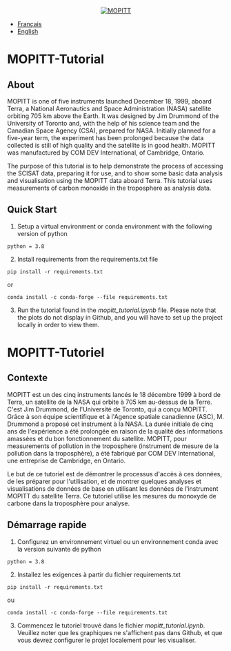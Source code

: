 <p align="center">
    <a href="https://www.asc-csa.gc.ca/eng/satellites/mopitt.asp">
        <img alt="MOPITT" src="https://www.asc-csa.gc.ca/images/satellites/ban-mopitt-span6.jpg">
    </a>
</p>

- [Français](#MOPITT-Tutoriel)
- [English](#MOPITT-Tutorial)
# MOPITT-Tutorial

## About

MOPITT is one of five instruments launched December 18, 1999, aboard Terra, a National Aeronautics and Space Administration (NASA) satellite orbiting 705 km above the Earth. It was designed by Jim Drummond of the University of Toronto and, with the help of his science team and the Canadian Space Agency (CSA), prepared for NASA. Initially planned for a five-year term, the experiment has been prolonged because the data collected is still of high quality and the satellite is in good health. MOPITT was manufactured by COM DEV International, of Cambridge, Ontario.

The purpose of this tutorial is to help demonstrate the process of accessing the SCISAT data, preparing it for use, and to show some basic data analysis and visualisation using the MOPITT data aboard Terra. This tutorial uses measurements of carbon monoxide in the troposphere as analysis data.

## Quick Start

1.	Setup a virtual environment or conda environment with the following version of python
```
python = 3.8
```
2.  Install requirements from the requirements.txt file 
```
pip install -r requirements.txt
```
or 
```
conda install -c conda-forge --file requirements.txt
```
3. Run the tutorial found in the _mopitt_tutorial.ipynb_ file. Please note that the plots do not display in Github, and you will have to set up the project locally in order to view them.


# MOPITT-Tutoriel

## Contexte

MOPITT est un des cinq instruments lancés le 18 décembre 1999 à bord de Terra, un satellite de la NASA qui orbite à 705 km au-dessus de la Terre. C'est Jim Drummond, de l'Université de Toronto, qui a conçu MOPITT. Grâce à son équipe scientifique et à l'Agence spatiale canadienne (ASC), M. Drummond a proposé cet instrument à la NASA. La durée initiale de cinq ans de l'expérience a été prolongée en raison de la qualité des informations amassées et du bon fonctionnement du satellite. MOPITT, pour measurements of pollution in the troposphere (instrument de mesure de la pollution dans la troposphère), a été fabriqué par COM DEV International, une entreprise de Cambridge, en Ontario.

Le but de ce tutoriel est de démontrer le processus d'accès à ces données, de les préparer pour l'utilisation, et de montrer quelques analyses et visualisations de données de base en utilisant les données de l'instrument MOPITT du satellite Terra. Ce tutoriel utilise les mesures du monoxyde de carbone dans la troposphère pour analyse.


## Démarrage rapide

1.	Configurez un environnement virtuel ou un environnement conda avec la version suivante de python
```
python = 3.8
```
2.  Installez les exigences à partir du fichier requirements.txt 
```
pip install -r requirements.txt
```
ou 
```
conda install -c conda-forge --file requirements.txt
```
3. Commencez le tutoriel trouvé dans le fichier _mopitt_tutorial.ipynb_. Veuillez noter que les graphiques ne s'affichent pas dans Github, et que vous devrez configurer le projet localement pour les visualiser.


